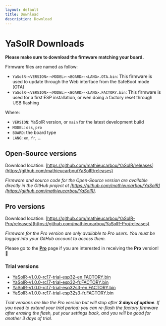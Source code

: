 ```yaml
---
layout: default
title: Download
description: Download
---
```


# YaSolR Downloads

**Please make sure to download the firmware matching your board.**

Firmware files are named as follow:

- `YaSolR-<VERSION>-<MODEL>-<BOARD>-<LANG>.OTA.bin`: This firmware is used to update through the Web interface from the SafeBoot mode (OTA)
- `YaSolR-<VERSION>-<MODEL>-<BOARD>-<LANG>.FACTORY.bin`: This firmware is used for a first ESP installation, or wen doing a factory reset through USB flashing

Where:

- `VERSION`: YaSolR version, or `main` for the latest development build
- `MODEL`: `oss`, `pro`
- `BOARD`: the board type
- `LANG`: `en`, `fr`, ...

## Open-Source versions

Download location: [https://github.com/mathieucarbou/YaSolR/releases](https://github.com/mathieucarbou/YaSolR/releases)

_Firmware and source code for the Open-Source version are available directly in the GitHub project at [https://github.com/mathieucarbou/YaSolR](https://github.com/mathieucarbou/YaSolR)._

## Pro versions

Download location: [https://github.com/mathieucarbou/YaSolR-Pro/releases](https://github.com/mathieucarbou/YaSolR-Pro/releases)

_Firmware for the Pro version are only available to Pro users. You must be logged into your GitHub account to access them._

Please go to the **[Pro](pro)** page if you are interested in receiving the **Pro** version! 💪

### Trial versions

- [YaSolR-v1.0.0-rc17-trial-esp32-en.FACTORY.bin](/downloads/trials/YaSolR-v1.0.0-rc17-trial-esp32-en.FACTORY.bin)
- [YaSolR-v1.0.0-rc17-trial-esp32-fr.FACTORY.bin](/downloads/trials/YaSolR-v1.0.0-rc17-trial-esp32-fr.FACTORY.bin)
- [YaSolR-v1.0.0-rc17-trial-esp32s3-en.FACTORY.bin](/downloads/trials/YaSolR-v1.0.0-rc17-trial-esp32s3-en.FACTORY.bin)
- [YaSolR-v1.0.0-rc17-trial-esp32s3-fr.FACTORY.bin](/downloads/trials/YaSolR-v1.0.0-rc17-trial-esp32s3-fr.FACTORY.bin)

_Trial versions are like the Pro version but will stop after **3 days of uptime**._
_If you need to extend your trial period: you can re-flash the factory firmware after erasing the flash, put your settings back, and you will be good for another 3 days of trial._
